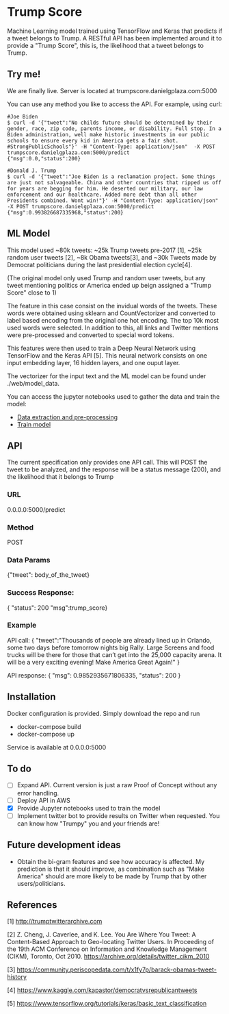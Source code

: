 # Trump Score

Machine Learning model trained using TensorFlow and Keras that predicts if a tweet belongs to Trump. A RESTful API has been implemented around it to provide a "Trump Score", this is, the likelihood that a tweet belongs to Trump.


## Try me!

We are finally live. Server is located at trumpscore.danielgplaza.com:5000

You can use any method you like to access the API. For example, using curl:

```
#Joe Biden
$ curl -d '{"tweet":"No childs future should be determined by their gender, race, zip code, parents income, or disability. Full stop. In a Biden administration, well make historic investments in our public schools to ensure every kid in America gets a fair shot. #StrongPublicSchools"}' -H "Content-Type: application/json"  -X POST trumpscore.danielgplaza.com:5000/predict
{"msg":0.0,"status":200}

#Donald J. Trump
$ curl -d '{"tweet":"Joe Biden is a reclamation project. Some things are just not salvageable. China and other countries that ripped us off for years are begging for him. He deserted our military, our law enforcement and our healthcare. Added more debt than all other Presidents combined. Wont win!"}' -H "Content-Type: application/json"  -X POST trumpscore.danielgplaza.com:5000/predict
{"msg":0.993826687335968,"status":200}
```

## ML Model

This model used ~80k tweets: ~25k Trump tweets pre-2017 [1], ~25k random user tweets [2], ~8k Obama tweets[3], and ~30k Tweets made by Democrat politicians during the last presidential election cycle[4].

(The original model only used Trump and random user tweets, but any tweet mentioning politics or America ended up beign assigned a "Trump Score" close to 1)

The feature in this case consist on the invidual words of the tweets. These words were obtained using sklearn and CountVectorizer and converted to label based encoding from the original one hot encoding. The top 10k most used words were selected. In addition to this, all links and Twitter mentions were pre-processed and converted to special word tokens.

This features were then used to train a Deep Neural Network using TensorFlow and the Keras API [5]. This neural network consists on one input embedding layer, 16 hidden layers, and one ouput layer.

The vectorizer for the input text and the ML model can be found under ./web/model_data.

You can access the jupyter notebooks used to gather the data and train the model:
- [Data extraction and pre-processing](ML/data_extraction.ipynb)
- [Train model](ML/train_model.ipynb)

## API

The current specification only provides one API call. This will POST the tweet to be analyzed, and the response will be a status message (200), and the likelihood that it belongs to Trump

### URL

0.0.0.0:5000/predict

### Method

POST

### Data Params

 {"tweet": body_of_the_tweet}

### Success Response:


{ "status": 200 
  "msg":trump_score}
  
### Example

API call:
{
	"tweet":"Thousands of people are already lined up in Orlando, some two days before tomorrow nights big Rally. Large Screens and food trucks will be there for those that can’t get into the 25,000 capacity arena. It will be a very exciting evening! Make America Great Again!"
}

API response:
{
    "msg": 0.9852935671806335,
    "status": 200
}



## Installation

Docker configuration is provided. Simply download the repo and run 
- docker-compose build
- docker-compose up

Service is available at 0.0.0.0:5000

## To do

- [ ] Expand API. Current version is just a raw Proof of Concept without any error handling.
- [ ] Deploy API in AWS
- [X] Provide Jupyter notebooks used to train the model
- [ ] Implement twitter bot to provide results on Twitter when requested. You can know how "Trumpy" you and your friends are!

## Future development ideas
- Obtain the bi-gram features and see how accuracy is affected. My prediction is that it should improve, as combination such as "Make America" should are more likely to be made by Trump that by other users/politicians.

## References
[1] http://trumptwitterarchive.com

[2] Z. Cheng, J. Caverlee, and K. Lee. You Are Where You Tweet: A Content-Based Approach to Geo-locating Twitter Users. In Proceeding of the 19th ACM Conference on Information and Knowledge Management (CIKM), Toronto, Oct 2010. https://archive.org/details/twitter_cikm_2010

[3] https://community.periscopedata.com/t/x1fy7p/barack-obamas-tweet-history

[4] https://www.kaggle.com/kapastor/democratvsrepublicantweets

[5] https://www.tensorflow.org/tutorials/keras/basic_text_classification
